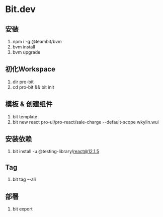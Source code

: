 # Bit.dev

## 安装

1. npm i -g @teambit/bvm
2. bvm install
3. bvm upgrade

## 初化Workspace

1. dir pro-bit
2. cd pro-bit && bit init

## 模板 & 创建组件
1. bit template
2. bit new react pro-ui/pro-react/sale-charge --default-scope wkylin.wui

## 安装依赖
1. bit install -u @testing-library/react@12.1.5 

## Tag
1. bit tag --all

## 部署
1. bit export
